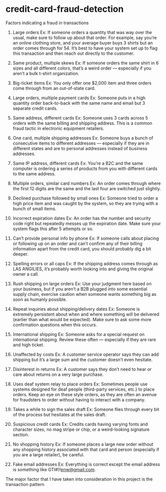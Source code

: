 # credit-card-fraud-detection

Factors indicating a fraud in transactions

1. Large orders
Ex: If someone orders a quantity that was way over the usual, make sure to follow up about that order. For example, say you’re an online clothing store, and your average buyer buys 3 shirts but an order comes through for 54. It’s best to have your system set up to flag this transaction and then reach out directly to the customer.

2. Same product, multiple skews
Ex: If someone orders the same shirt in 6 sizes and all different colors, that’s a weird order — especially if you aren’t a bulk t-shirt organization.

3. Big-ticket items
Ex: You only offer one $2,000 item and three orders come through from an out-of-state card.

4. Large orders, multiple payment cards
Ex: Someone puts in a high quantity order back-to-back with the same name and email but 3 separate credit cards.

5. Same address, different cards
Ex: Someone uses 3 cards across 5 orders with the same billing and shipping address. This is a common fraud tactic in electronic equipment retailers.

6. One card, multiple shipping addresses
Ex: Someone buys a bunch of consecutive items to different addresses — especially if they are in different states and are to personal addresses instead of business addresses.

7. Same IP address, different cards
Ex: You’re a B2C and the same computer is ordering a series of products from you with different cards to the same address.

8. Multiple orders, similar card numbers
Ex: An order comes through where the first 12 digits are the same and the last four are switched just slightly.

9. Declined purchase followed by small ones
Ex: Someone tried to order a high price item and was caught by the system, so they are trying with a bunch of small items.

10. Incorrect expiration dates
Ex: An order has the number and security code right but repeatedly messes up the expiration date. Make sure your system flags this after 5 attempts or so.

11. Can’t provide personal info by phone
Ex: If someone calls about placing or following up on an order and can’t confirm any of their billing information apart from the credit card, you should probably dig a bit deeper.

12. Spelling errors or all caps
Ex: If the shipping address comes through as LAS ANGILIES, it’s probably worth looking into and giving the original owner a call.

13. Rush shipping on large orders
Ex: Use your judgment here based on your business, but if you aren’t a B2B plugged into some essential supply chain, exercise caution when someone wants something big as soon as humanly possible.

14. Repeat inquiries about shipping/delivery dates
Ex: Someone is extremely persistent about when and where something will be delivered (earlier than what would be expected). Make sure to ask some more confirmation questions when this occurs.

15. International shipping
Ex: Someone asks for a special request on international shipping. Review these often — especially if they are rare and high ticket.

16. Unaffected by costs
Ex: A customer service operator says they can add shipping but it’s a large sum and the customer doesn’t even hesitate.

17. Disinterest in returns
Ex: A customer says they don’t need to hear or care about returns on a very large purchase.

18. Uses deaf system relay to place orders
Ex: Sometimes people use systems designed for deaf people (third-party services, etc.) to place orders. Keep an eye on these style orders, as they are often an avenue for fraudsters to order without having to interact with a company.

19. Takes a while to sign the sales draft
Ex: Someone flies through every bit of the process but hesitates at the sales draft.

20. Suspicious credit cards
Ex: Credits cards having varying fonts and character sizes, no mag stripe or chip, or a weird-looking signature section.

21. No shopping history
Ex: If someone places a large new order without any shopping history associated with that card and person (especially if you are a large retailer), be careful.

22. Fake email addresses
Ex: Everything is correct except the email address is something like GTI#)!enw@gmail.com.



The major factor that I have taken into consideration in this project is the transaction pattern
